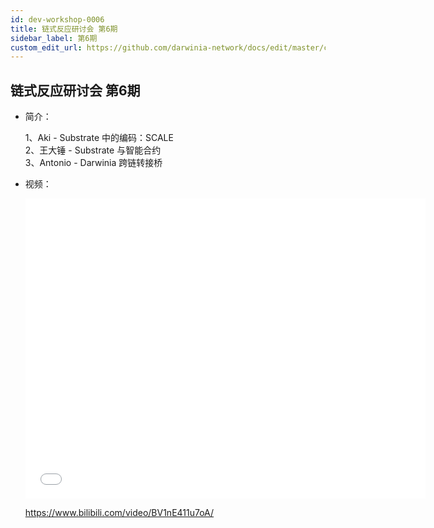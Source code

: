 ```yaml
---
id: dev-workshop-0006
title: 链式反应研讨会 第6期
sidebar_label: 第6期
custom_edit_url: https://github.com/darwinia-network/docs/edit/master/content/zh-CN/dev-workshop-0006.md
---
```

## 链式反应研讨会 第6期
- 简介：

  1、Aki - Substrate 中的编码：SCALE  
  2、王大锤 - Substrate 与智能合约  
  3、Antonio - Darwinia 跨链转接桥

- 视频：

  <iframe src="//player.bilibili.com/player.html?aid=94858762&bvid=BV1nE411u7oA&cid=161934880&page=1" scrolling="no" border="0" frameborder="no" framespacing="0" allowfullscreen="true" width="640" height="480"> </iframe>

  https://www.bilibili.com/video/BV1nE411u7oA/
